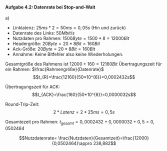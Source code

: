 #### Aufgabe 4.2: Datenrate bei Stop-and-Wait

a)

- Linklatenz: $25ms * 2 =50ms =0,05s$ (Hin und zurück)
- Datenrate des Links: $50 Mbit/s$
- Nutzdaten pro Rahmen: $1500Byte = 1500*8 =12000 Bit$
- Headergröße: $20Byte =20*8Bit =160Bit$
- Ack-Größe: $20Byte =20*8 Bit =160Bit$
- Annahme: Keine Bitfehler also keine Wiederholungen.

Gesamtgröße des Rahmens ist $12000+160=12160Bit$
Übertragungszeit für ein Rahmen: $\frac{Rahmengröße}{Datenrate}$
$$t_{R}=\frac{12160}{50*10^{6}}=0,0002432s$$

Übertragungszeit für ACK:
$$t_{ACK}=\frac{160}{50*10^{6}}=0,0000032s$$

Round-Trip-Zeit:
$$2 * Latenz = 2* 25ms=0,5s$$

Gesamtezeit pro Rahmen:
$t_{gesamt}=0,0002432+0,0000032+0,5=0,0502464$

$$Nutzdatenrate= \frac{Nutzdaten}{Gesamtzeit}=\frac{12000}{0,0502464}\appro 238,882$$